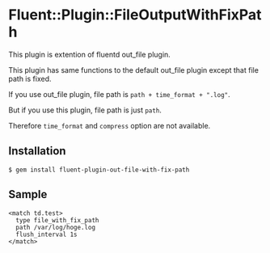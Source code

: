 # Fluent::Plugin::FileOutputWithFixPath

This plugin is extention of fluentd out_file plugin.

This plugin has same functions to the default out_file plugin except that file path is fixed.

If you use out_file plugin, file path is `path + time_format + ".log"`.

But if you use this plugin, file path is just `path`.

Therefore `time_format` and `compress` option are not available.

## Installation

    $ gem install fluent-plugin-out-file-with-fix-path

## Sample

    <match td.test>
      type file_with_fix_path
      path /var/log/hoge.log
      flush_interval 1s
    </match>
